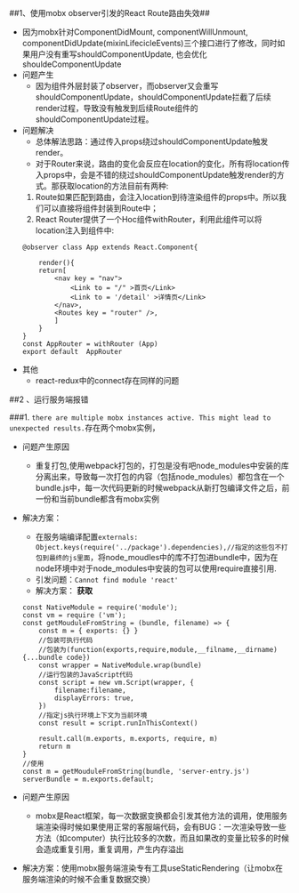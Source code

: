 ##1、使用mobx observer引发的React Route路由失效##
- 因为mobx针对ComponentDidMount, componentWillUnmount, componentDidUpdate(mixinLifecicleEvents)三个接口进行了修改，同时如果用户没有重写shouldComponentUpdate, 也会优化shouldeComponentUpdate
- 问题产生
	- 因为组件外层封装了observer，而observer又会重写shouldComponentUpdate，shouldComponentUpdate拦截了后续render过程，导致没有触发到后续Route组件的shouldComponentUpdate过程。
- 问题解决
	- 总体解法思路：通过传入props绕过shouldComponentUpdate触发render。
	- 对于Router来说，路由的变化会反应在location的变化，所有将location传入props中，会是不错的绕过shouldComponentUpdate触发render的方式。那获取location的方法目前有两种:
	1. Route如果匹配到路由，会注入location到待渲染组件的props中。所以我们可以直接将组件封装到Route中；
	2. React Router提供了一个Hoc组件withRouter，利用此组件可以将location注入到组件中:
	```
	@observer class App extends React.Component{

		render(){
		return[
			<nav key = "nav">
				<Link to = "/" >首页</Link>
				<Link to = '/detail' >详情页</Link>
			</nav>,
			<Routes key = "router" />,	
			]
		}
	}
	const AppRouter = withRouter (App)
	export default  AppRouter
	```
- 其他
	- react-redux中的connect存在同样的问题


##2 、运行服务端报错

###1. `there are multiple mobx instances active. This might lead to unexpected results.`存在两个mobx实例，
- 问题产生原因
	- 重复打包,使用webpack打包的，打包是没有吧node_modules中安装的库分离出来，导致每一次打包的内容（包括node_modules）都包含在一个bundle.js中，每一次代码更新的时候webpack从新打包编译文件之后，前一份和当前bundle都含有mobx实例
- 解决方案：
	- 在服务端编译配置`	externals: Object.keys(require('../package').dependencies),//指定的这些包不打包到最终的js里面
`，将node_moudles中的库不打包进bundle中，因为在node环境中对于node_modules中安装的包可以使用require直接引用.
	- 引发问题：`Cannot find module 'react'`
	- 解决方案：
	**获取**
	```
	const NativeModule = require('module');
	const vm = require ('vm');
	const getMouduleFromString = (bundle, filename) => {
		const m = { exports: {} }
		//包装可执行代码
		//包装为(function(exports,require,module,__filname,__dirname){...bundle code})
		const wrapper = NativeModule.wrap(bundle)
		//运行包装的JavaScript代码
		const script = new vm.Script(wrapper, {
			filename:filename,
			displayErrors: true,
		})
		//指定js执行环境上下文为当前环境
		const result = script.runInThisContext()
		
		result.call(m.exports, m.exports, require, m)
		return m
	}
	//使用
	const m = getMouduleFromString(bundle, 'server-entry.js')
	serverBundle = m.exports.default;
	```



- 问题产生原因
	- mobx是React框架，每一次数据变换都会引发其他方法的调用，使用服务端渲染得时候如果使用正常的客服端代码，会有BUG：一次渲染导致一些方法（如computer）执行比较多的次数，而且如果改的变量比较多的时候会造成重复引用，重复调用，产生内存溢出
- 解决方案：使用mobx服务端渲染专有工具useStaticRendering（让mobx在服务端渲染的时候不会重复数据交换）